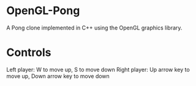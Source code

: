 OpenGL-Pong
===========

A Pong clone implemented in C++ using the OpenGL graphics library.

Controls
===========

Left player: W to move up, S to move down
Right player: Up arrow key to move up, Down arrow key to move down

